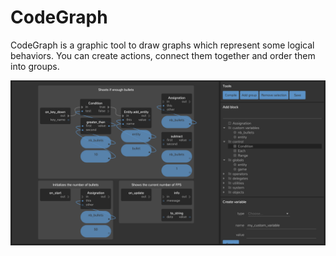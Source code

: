 CodeGraph
=========

CodeGraph is a graphic tool to draw graphs which represent some logical behaviors. You can create actions, connect
them together and order them into groups.

![Graph](dude-graph.png)
